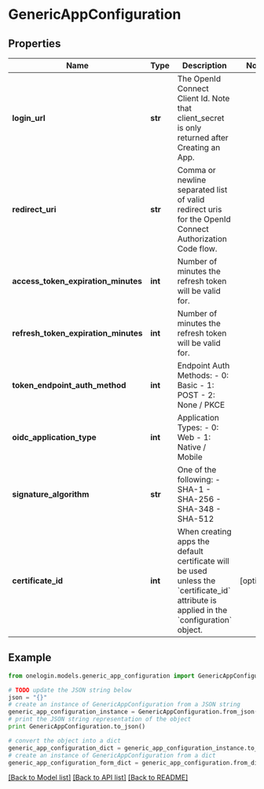 # GenericAppConfiguration


## Properties
Name | Type | Description | Notes
------------ | ------------- | ------------- | -------------
**login_url** | **str** | The OpenId Connect Client Id. Note that client_secret is only returned after Creating an App. | 
**redirect_uri** | **str** | Comma or newline separated list of valid redirect uris for the OpenId Connect Authorization Code flow. | 
**access_token_expiration_minutes** | **int** | Number of minutes the refresh token will be valid for. | 
**refresh_token_expiration_minutes** | **int** | Number of minutes the refresh token will be valid for. | 
**token_endpoint_auth_method** | **int** | Endpoint Auth Methods:   - 0: Basic   - 1: POST   - 2: None / PKCE | 
**oidc_application_type** | **int** | Application Types:   - 0: Web   - 1: Native / Mobile | 
**signature_algorithm** | **str** | One of the following:   - SHA-1   - SHA-256   - SHA-348   - SHA-512 | 
**certificate_id** | **int** | When creating apps the default certificate will be used unless the &#x60;certificate_id&#x60; attribute is applied in the &#x60;configuration&#x60; object. | [optional] 

## Example

```python
from onelogin.models.generic_app_configuration import GenericAppConfiguration

# TODO update the JSON string below
json = "{}"
# create an instance of GenericAppConfiguration from a JSON string
generic_app_configuration_instance = GenericAppConfiguration.from_json(json)
# print the JSON string representation of the object
print GenericAppConfiguration.to_json()

# convert the object into a dict
generic_app_configuration_dict = generic_app_configuration_instance.to_dict()
# create an instance of GenericAppConfiguration from a dict
generic_app_configuration_form_dict = generic_app_configuration.from_dict(generic_app_configuration_dict)
```
[[Back to Model list]](../README.md#documentation-for-models) [[Back to API list]](../README.md#documentation-for-api-endpoints) [[Back to README]](../README.md)



